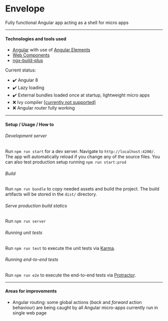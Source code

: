 Envelope 
==============================================================================================

Fully functional Angular app acting as a shell for micro apps

---
#### Technologies and tools used

- [Angular](https://angular.io/) with use of [Angular Elements](https://angular.io/guide/elements)
- [Web Components](https://developer.mozilla.org/en-US/docs/Web/Web_Components)
- [ngx-build-plus](https://github.com/manfredsteyer/ngx-build-plus)

Current status:
- :heavy_check_mark: Angular 8
- :heavy_check_mark: Lazy loading
- :heavy_check_mark: External bundles loaded once at startup, lightweight micro apps
- :x: Ivy compiler [[currently not supported]](https://github.com/angular/angular/issues/30262#issuecomment-497101996)
- :x: Angular router fully working

---
#### Setup / Usage / How to

###### Development server

Run `npm run start` for a dev server. Navigate to `http://localhost:4200/`.
The app will automatically reload if you change any of the source files.
You can also test production setup running `npm run start:prod`

###### Build

Run `npm run bundle` to copy needed assets and build the project.
The build artifacts will be stored in the `dist/` directory.

###### Serve production build statics

Run `npm run server`

###### Running unit tests

Run `npm run test` to execute the unit tests via [Karma](https://karma-runner.github.io).

###### Running end-to-end tests

Run `npm run e2e` to execute the end-to-end tests via [Protractor](http://www.protractortest.org/).

---
#### Areas for improvements

- Angular routing: some global actions (_back_ and _forward_ action behaviour) 
are being caught by all Angular micro-apps currently run in single web page
